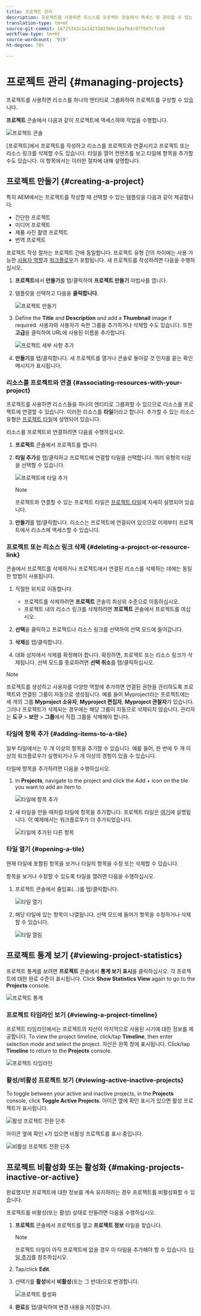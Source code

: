 ```yaml
---
title: 프로젝트 관리
description: 프로젝트를 사용하면 리소스를 프로젝트 콘솔에서 액세스 및 관리할 수 있는 하나의 엔티티로 그룹화하여 프로젝트를 구성할 수 있습니다
translation-type: tm+mt
source-git-commit: 16725342c1a14231025bbc1bafb4c97f0d7cfce8
workflow-type: tm+mt
source-wordcount: '919'
ht-degree: 78%

---
```



# 프로젝트 관리 {#managing-projects}

프로젝트를 사용하면 리소스를 하나의 엔티티로 그룹화하여 프로젝트를 구성할 수 있습니다.

**프로젝트** 콘솔에서 다음과 같이 프로젝트에 액세스하여 작업을 수행합니다.

![프로젝트 콘솔](/help/sites-cloud/authoring/assets/projects-console-detail.png)

[프로젝트]에서 프로젝트를 작성하고 리소스를 프로젝트와 연결시키고 프로젝트 또는 리소스 링크를 삭제할 수도 있습니다. 타일을 열어 컨텐츠를 보고 타일에 항목을 추가할 수도 있습니다. 이 항목에서는 이러한 절차에 대해 설명합니다.

## 프로젝트 만들기 {#creating-a-project}

특히 AEM에서는 프로젝트를 작성할 때 선택할 수 있는 템플릿을 다음과 같이 제공합니다.

* 간단한 프로젝트
* 미디어 프로젝트
* 제품 사진 촬영 프로젝트
* 번역 프로젝트

프로젝트 작성 절차는 프로젝트 간에 동일합니다. 프로젝트 유형 간의 차이에는 사용 가능한 [사용자 역할](/help/sites-cloud/authoring/projects/overview.md)과 [워크플로우](/help/sites-cloud/authoring/projects/workflows.md)가 포함됩니다.  새 프로젝트를 작성하려면 다음을 수행하십시오.

1. **프로젝트**&#x200B;에서 **만들기**&#x200B;를 탭/클릭하여 **프로젝트 만들기** 마법사를 엽니다.
1. 템플릿을 선택하고 다음을 **클릭합니다**.

   ![프로젝트 만들기](/help/sites-cloud/authoring/assets/projects-create.png)

1. Define the **Title** and **Description** and add a **Thumbnail** image if required. 사용자와 사용자가 속한 그룹을 추가하거나 삭제할 수도 있습니다. 또한 **고급**&#x200B;을 클릭하여 URL에 사용된 이름을 추가합니다.

   ![프로젝트 세부 사항 추가](/help/sites-cloud/authoring/assets/projects-title.png)

1. **만들기**&#x200B;를 탭/클릭합니다. 새 프로젝트를 열거나 콘솔로 돌아갈 것 인지를 묻는 확인 메시지가 표시됩니다.

### 리소스를 프로젝트와 연결 {#associating-resources-with-your-project}

프로젝트를 사용하면 리소스들을 하나의 엔티티로 그룹화할 수 있으므로 리소스를 프로젝트에 연결할 수 있습니다. 이러한 리소스를 **타일**&#x200B;이라고 합니다. 추가할 수 있는 리소스 유형은 [프로젝트 타일](/help/sites-cloud/authoring/projects/overview.md#project-tiles)에 설명되어 있습니다.

리소스를 프로젝트와 연결하려면 다음을 수행하십시오.

1. **프로젝트** 콘솔에서 프로젝트를 엽니다.
1. **타일 추가**&#x200B;를 탭/클릭하고 프로젝트에 연결할 타일을 선택합니다. 여러 유형의 타일을 선택할 수 있습니다.

   ![프로젝트에 타일 추가](/help/sites-cloud/authoring/assets/projects-add-tile.png)

   >[!NOTE]
   >
   >프로젝트와 연결할 수 있는 프로젝트 타일은 [프로젝트 타일](/help/sites-cloud/authoring/projects/overview.md#project-tiles)에 자세히 설명되어 있습니다.

1. **만들기**&#x200B;를 탭/클릭합니다. 리소스는 프로젝트에 연결되어 있으므로 이제부터 프로젝트에서 리소스에 액세스할 수 있습니다.

### 프로젝트 또는 리소스 링크 삭제 {#deleting-a-project-or-resource-link}

콘솔에서 프로젝트를 삭제하거나 프로젝트에서 연결된 리소스를 삭제하는 데에는 동일한 방법이 사용됩니다.

1. 적절한 위치로 이동합니다.

   * 프로젝트를 삭제하려면 **프로젝트** 콘솔의 최상위 수준으로 이동하십시오.
   * 프로젝트 내의 리소스 링크를 삭제하려면 **프로젝트** 콘솔에서 프로젝트를 여십시오.

1. **선택**&#x200B;을 클릭하고 프로젝트나 리소스 링크를 선택하여 선택 모드에 들어갑니다.
1. **삭제**&#x200B;를 탭/클릭합니다.

1. 대화 상자에서 삭제를 확정해야 합니다. 확정하면, 프로젝트 또는 리소스 링크가 삭제됩니다. 선택 모드를 종료하려면 **선택 취소**&#x200B;를 탭/클릭하십시오.

>[!NOTE]
>
>프로젝트를 생성하고 사용자를 다양한 역할에 추가하면 연결된 권한을 관리하도록 프로젝트와 연결된 그룹이 자동으로 생성됩니다. 예를 들어 Myproject라는 프로젝트에는 세 개의 그룹 **Myproject 소유자**, **Myproject 편집자**, **Myproject 관찰자**&#x200B;가 있습니다. 그러나 프로젝트가 삭제되는 경우에는 해당 그룹이 자동으로 삭제되지 않습니다. 관리자는 **도구** > **보안** > **그룹**&#x200B;에서 직접 그룹을 삭제해야 합니다.

### 타일에 항목 추가 {#adding-items-to-a-tile}

일부 타일에서는 두 개 이상의 항목을 추가할 수 있습니다. 예를 들어, 한 번에 두 개 이상의 워크플로우가 실행되거나 두 개 이상의 경험이 있을 수 있습니다.

타일에 항목을 추가하려면 다음을 수행하십시오.

1. In **Projects**, navigate to the project and click the Add + icon on the tile you want to add an item to.

   ![타일에 항목 추가](/help/sites-cloud/authoring/assets/projects-workflows-1.png)

1. 새 타일을 만들 때처럼 타일에 항목을 추가합니다. 프로젝트 타일은 [여기](/help/sites-cloud/authoring/projects/overview.md#project-tiles)에 설명됩니다. 이 예제에서는 워크플로우가 더 추가되었습니다.

   ![타일에 추가된 다른 항목](/help/sites-cloud/authoring/assets/projects-workflows-2.png)

### 타일 열기 {#opening-a-tile}

현재 타일에 포함된 항목을 보거나 타일의 항목을 수정 또는 삭제할 수 있습니다.

항목을 보거나 수정할 수 있도록 타일을 열려면 다음을 수행하십시오.

1. 프로젝트 콘솔에서 줄임표(...)를 탭/클릭합니다.

   ![타일 열기](/help/sites-cloud/authoring/assets/projects-open-tile.png)

1. 해당 타일에 있는 항목이 나열됩니다. 선택 모드에 들어가 항목을 수정하거나 삭제할 수 있습니다.

   ![타일 열림](/help/sites-cloud/authoring/assets/projects-opened-tile.png)

## 프로젝트 통계 보기 {#viewing-project-statistics}

프로젝트 통계를 보려면 **프로젝트** 콘솔에서 **통계 보기 표시**&#x200B;를 클릭하십시오. 각 프로젝트에 대한 완료 수준이 표시됩니다. Click **Show Statistics View** again to go to the **Projects** console.

![프로젝트 통계](/help/sites-cloud/authoring/assets/projects-stats.png)

### 프로젝트 타임라인 보기 {#viewing-a-project-timeline}

프로젝트 타임라인에서는 프로젝트의 자산이 마지막으로 사용된 시기에 대한 정보를 제공합니다. To view the project timeline, click/tap **Timeline**, then enter selection mode and select the project. 자산은 왼쪽 창에 표시됩니다. Click/tap **Timeline** to return to the **Projects** console.

![프로젝트 타임라인](/help/sites-cloud/authoring/assets/projects-timeline.png)

### 활성/비활성 프로젝트 보기 {#viewing-active-inactive-projects}

To toggle between your active and inactive projects, in the **Projects** console, click **Toggle Active Projects**. 아이콘 옆에 확인 표시가 있으면 활성 프로젝트가 표시됩니다.

![활성 프로젝트 전환 단추](/help/sites-cloud/authoring/assets/projects-active.png)

아이콘 옆에 확인 x가 있으면 비활성 프로젝트를 표시 중입니다.

![비활성 프로젝트 전환 단추](/help/sites-cloud/authoring/assets/projects-inactive.png)

## 프로젝트 비활성화 또는 활성화 {#making-projects-inactive-or-active}

완료했지만 프로젝트에 대한 정보를 계속 유지하려는 경우 프로젝트를 비활성화할 수 있습니다.

프로젝트를 비활성(또는 활성) 상태로 만들려면 다음을 수행하십시오.

1. **프로젝트** 콘솔에서 프로젝트를 열고 **프로젝트 정보** 타일을 찾습니다.

   >[!NOTE]
   프로젝트 타일이 아직 프로젝트에 없을 경우 이 타일을 추가해야 할 수 있습니다. [타일 추가](#adding-items-to-a-tile)를 참조하십시오.

1. Tap/click **Edit**.
1. 선택기를 **활성**&#x200B;에서 **비활성**(또는 그 반대)으로 변경합니다.

   ![프로젝트 활성화](/help/sites-cloud/authoring/assets/projects-activate.png)

1. **완료**&#x200B;를 탭/클릭하여 변경 내용을 저장합니다.
